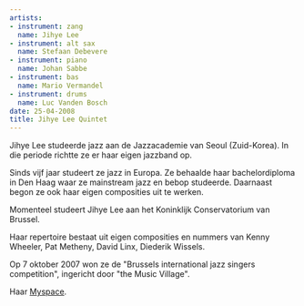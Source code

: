 ```yaml
---
artists:
- instrument: zang
  name: Jihye Lee
- instrument: alt sax
  name: Stefaan Debevere
- instrument: piano
  name: Johan Sabbe
- instrument: bas
  name: Mario Vermandel
- instrument: drums
  name: Luc Vanden Bosch
date: 25-04-2008
title: Jihye Lee Quintet
---
```

Jihye Lee studeerde jazz aan de Jazzacademie van Seoul (Zuid-Korea). 
In die periode richtte ze er haar eigen jazzband op. 

Sinds vijf jaar studeert ze jazz in Europa. 
Ze behaalde haar bachelordiploma in Den Haag waar ze mainstream jazz en bebop studeerde. 
Daarnaast begon ze ook haar eigen composities uit te werken. 

Momenteel studeert Jihye Lee aan het Koninklijk Conservatorium van Brussel. 

Haar repertoire bestaat uit eigen composities en nummers van Kenny Wheeler, Pat Metheny, David Linx, Diederik Wissels. 

Op 7 oktober 2007 won ze de "Brussels international jazz singers competition", ingericht door "the Music Village".

Haar [Myspace](http://profile.myspace.com/index.cfm?fuseaction=user.viewprofile&friendid=282603311).